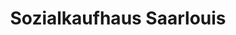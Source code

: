 ---
title: "Sozialkaufhaus Saarlouis"
url: /saarlouis/sozialkaufhaus-saarlouis/
shop: Gebrauchtwaren
---